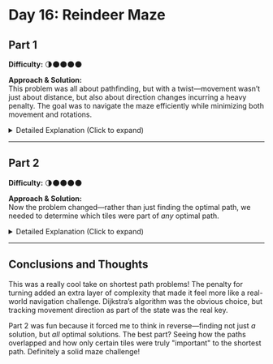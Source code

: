 # Day 16: Reindeer Maze

## Part 1  
**Difficulty:** 🌗🌑🌑🌑🌑  

**Approach & Solution:**  
This problem was all about pathfinding, but with a twist—movement wasn’t just about distance, but also about direction changes incurring a heavy penalty. The goal was to navigate the maze efficiently while minimizing both movement and rotations.

<details>  
<summary>Detailed Explanation (Click to expand)</summary>  

1. **State Representation**: Instead of just tracking positions, I kept track of the reindeer's facing direction. This was crucial because turning 90 degrees added 1000 points to the cost.  

2. **Priority Queue (Dijkstra’s Algorithm)**: Since we were looking for the shortest weighted path, a priority queue (min-heap) was the best choice. The queue stored tuples of `(cost, position, direction)`, ensuring the lowest-cost path was explored first.  

3. **Movement Rules**:  
   - Moving forward added 1 to the score.  
   - Turning left or right added 1000.  
   - Moving into a wall (`#`) was not allowed.  

4. **Tracking Costs**:  
   - A `map<char, long>` was maintained for each grid cell to store the best-known cost for each direction.  
   - If a newly found cost was lower than a previously recorded cost, it was updated, and the new state was pushed into the priority queue.  

5. **Termination**: The algorithm stopped once all potential paths were explored, and the minimum cost for reaching `E` in any direction was recorded.  

The final answer was the minimum cost required to reach the exit using the best combination of movements and turns.

</details>  

---

## Part 2  
**Difficulty:** 🌗🌑🌑🌑🌑  

**Approach & Solution:**  
Now the problem changed—rather than just finding the optimal path, we needed to determine which tiles were part of *any* optimal path.

<details>  
<summary>Detailed Explanation (Click to expand)</summary>  

1. **Backtracking from the Exit**:  
   - Once the optimal distance to the exit was determined, I worked backwards to find which tiles contributed to *at least one* shortest path.  

2. **Reversing Movements**:  
   - Similar to Part 1, but instead of moving forward, I moved *backward* from `E`, following only the moves that preserved the optimal path cost.  

3. **Set to Track Relevant Tiles**:  
   - A `set<pair<long, long>>` stored all visited tiles that were part of at least one optimal path.  
   - If a tile had multiple optimal paths passing through it, it was counted only once.  

4. **Final Count**:  
   - After the backtracking traversal, the size of the set gave the number of tiles that were part of an optimal path.  

</details>  

---

## Conclusions and Thoughts  
This was a really cool take on shortest path problems! The penalty for turning added an extra layer of complexity that made it feel more like a real-world navigation challenge. Dijkstra’s algorithm was the obvious choice, but tracking movement direction as part of the state was the real key.  

Part 2 was fun because it forced me to think in reverse—finding not just *a* solution, but *all* optimal solutions. The best part? Seeing how the paths overlapped and how only certain tiles were truly "important" to the shortest path. Definitely a solid maze challenge!